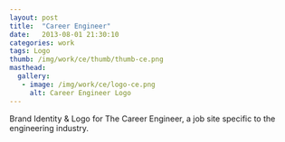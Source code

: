```yaml
---
layout: post
title:  "Career Engineer"
date:   2013-08-01 21:30:10
categories: work
tags: Logo
thumb: /img/work/ce/thumb/thumb-ce.png
masthead:
  gallery:
   - image: /img/work/ce/logo-ce.png
     alt: Career Engineer Logo
---
```


Brand Identity & Logo for The Career Engineer, a job site specific to the
engineering industry.
